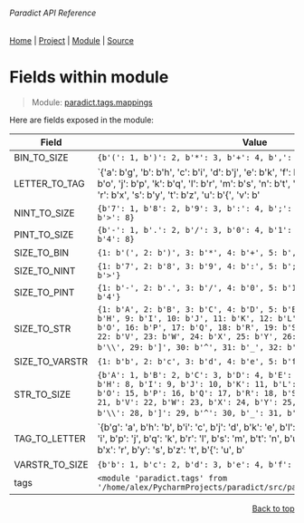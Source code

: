 ###### Paradict API Reference
[Home](/docs/api/README.md) | [Project](/README.md) | [Module](/docs/api/modules/paradict/tags/mappings/README.md) | [Source](/src/paradict/tags/mappings.py)

# Fields within module
> Module: [paradict.tags.mappings](/docs/api/modules/paradict/tags/mappings/README.md)

Here are fields exposed in the module:

| Field | Value |
| --- | --- |
| BIN\_TO\_SIZE | `{b'(': 1, b')': 2, b'*': 3, b'+': 4, b',': 5}` |
| LETTER\_TO\_TAG | `{'a': b'g', 'b': b'h', 'c': b'i', 'd': b'j', 'e': b'k', 'f': b'l', 'g': b'm', 'h': b'n', 'i': b'o', 'j': b'p', 'k': b'q', 'l': b'r', 'm': b's', 'n': b't', 'o': b'u', 'p': b'v', 'q': b'w', 'r': b'x', 's': b'y', 't': b'z', 'u': b'{', 'v': b'|', 'w': b'}', 'x': b'~', 'y': b'\x7f', 'z': b'\x80', 'A': b'\x81', 'B': b'\x82', 'C': b'\x83', 'D': b'\x84', 'E': b'\x85', 'F': b'\x86', 'G': b'\x87', 'H': b'\x88', 'I': b'\x89', 'J': b'\x8a', 'K': b'\x8b', 'L': b'\x8c', 'M': b'\x8d', 'N': b'\x8e', 'O': b'\x8f', 'P': b'\x90', 'Q': b'\x91', 'R': b'\x92', 'S': b'\x93', 'T': b'\x94', 'U': b'\x95', 'V': b'\x96', 'W': b'\x97', 'X': b'\x98', 'Y': b'\x99', 'Z': b'\x9a'}` |
| NINT\_TO\_SIZE | `{b'7': 1, b'8': 2, b'9': 3, b':': 4, b';': 5, b'<': 6, b'=': 7, b'>': 8}` |
| PINT\_TO\_SIZE | `{b'-': 1, b'.': 2, b'/': 3, b'0': 4, b'1': 5, b'2': 6, b'3': 7, b'4': 8}` |
| SIZE\_TO\_BIN | `{1: b'(', 2: b')', 3: b'*', 4: b'+', 5: b','}` |
| SIZE\_TO\_NINT | `{1: b'7', 2: b'8', 3: b'9', 4: b':', 5: b';', 6: b'<', 7: b'=', 8: b'>'}` |
| SIZE\_TO\_PINT | `{1: b'-', 2: b'.', 3: b'/', 4: b'0', 5: b'1', 6: b'2', 7: b'3', 8: b'4'}` |
| SIZE\_TO\_STR | `{1: b'A', 2: b'B', 3: b'C', 4: b'D', 5: b'E', 6: b'F', 7: b'G', 8: b'H', 9: b'I', 10: b'J', 11: b'K', 12: b'L', 13: b'M', 14: b'N', 15: b'O', 16: b'P', 17: b'Q', 18: b'R', 19: b'S', 20: b'T', 21: b'U', 22: b'V', 23: b'W', 24: b'X', 25: b'Y', 26: b'Z', 27: b'[', 28: b'\\', 29: b']', 30: b'^', 31: b'_', 32: b'`'}` |
| SIZE\_TO\_VARSTR | `{1: b'b', 2: b'c', 3: b'd', 4: b'e', 5: b'f'}` |
| STR\_TO\_SIZE | `{b'A': 1, b'B': 2, b'C': 3, b'D': 4, b'E': 5, b'F': 6, b'G': 7, b'H': 8, b'I': 9, b'J': 10, b'K': 11, b'L': 12, b'M': 13, b'N': 14, b'O': 15, b'P': 16, b'Q': 17, b'R': 18, b'S': 19, b'T': 20, b'U': 21, b'V': 22, b'W': 23, b'X': 24, b'Y': 25, b'Z': 26, b'[': 27, b'\\': 28, b']': 29, b'^': 30, b'_': 31, b'`': 32}` |
| TAG\_TO\_LETTER | `{b'g': 'a', b'h': 'b', b'i': 'c', b'j': 'd', b'k': 'e', b'l': 'f', b'm': 'g', b'n': 'h', b'o': 'i', b'p': 'j', b'q': 'k', b'r': 'l', b's': 'm', b't': 'n', b'u': 'o', b'v': 'p', b'w': 'q', b'x': 'r', b'y': 's', b'z': 't', b'{': 'u', b'|': 'v', b'}': 'w', b'~': 'x', b'\x7f': 'y', b'\x80': 'z', b'\x81': 'A', b'\x82': 'B', b'\x83': 'C', b'\x84': 'D', b'\x85': 'E', b'\x86': 'F', b'\x87': 'G', b'\x88': 'H', b'\x89': 'I', b'\x8a': 'J', b'\x8b': 'K', b'\x8c': 'L', b'\x8d': 'M', b'\x8e': 'N', b'\x8f': 'O', b'\x90': 'P', b'\x91': 'Q', b'\x92': 'R', b'\x93': 'S', b'\x94': 'T', b'\x95': 'U', b'\x96': 'V', b'\x97': 'W', b'\x98': 'X', b'\x99': 'Y', b'\x9a': 'Z'}` |
| VARSTR\_TO\_SIZE | `{b'b': 1, b'c': 2, b'd': 3, b'e': 4, b'f': 5}` |
| tags | `<module 'paradict.tags' from '/home/alex/PycharmProjects/paradict/src/paradict/tags/__init__.py'>` |

<p align="right"><a href="#paradict-api-reference">Back to top</a></p>

